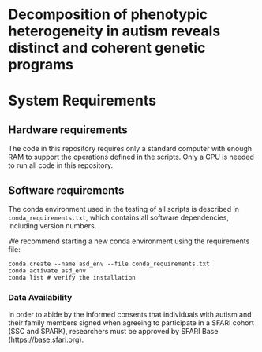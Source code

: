 # Decomposition of phenotypic heterogeneity in autism reveals distinct and coherent genetic programs

# **System Requirements** 

## Hardware requirements

The code in this repository requires only a standard computer with enough RAM to support the operations defined in the scripts. Only a CPU is needed to run all code in this repository.

## Software requirements

The conda environment used in the testing of all scripts is described in `conda_requirements.txt`, which contains all software dependencies, including version numbers.

We recommend starting a new conda environment using the requirements file:

```
conda create --name asd_env --file conda_requirements.txt
conda activate asd_env
conda list # verify the installation
```

### **Data Availability**

In order to abide by the informed consents that individuals with autism and their family members signed when agreeing to participate in a SFARI cohort (SSC and SPARK), researchers must be approved by SFARI Base (https://base.sfari.org).
